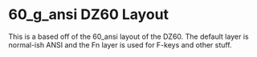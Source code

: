 # 60_g_ansi DZ60 Layout

This is a based off of the 60_ansi layout of the DZ60.
The default layer is normal-ish ANSI and the Fn layer is used for F-keys and other stuff.

